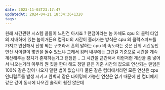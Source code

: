 ```yaml
---
date: 2023-11-03T23:17:47
updatedAt: 2024-04-21 18:34:36+1320
tags: 
---
```

원래 시간관련 시스템 콜들이 느린건 아시죠 ?
랜덤이라는 놈 자체도 
cpu 의 클럭 타임의 
지배하에 있는 놈이거든요 
컴퓨터의 시간이 흘러가는 방식은
cpu 의 클럭스피드를 가지고 
연산해서 진행 되는 구조라서 
흔히 말하는 cpu 의 속도라는 것은
단위 시간동안 연산 사이클이 몇번을 돌수 있느냐 
그래서 컴터 내부에는 그런걸 기준으로 시간을 계속 계산해주는 장치가 존재하는거고 
랜덤은 .. 
그 시간을 근간해서 
이런저런 계산을 좀 넣어서 나오는거라 
아무리 뭔 짓을 한다 해도 
정말 같은 기준 시간의 값으로 연산되는 랜덤은
100% 같은 값이 나오지 말란 법이 없습니다
물론 같은 컴터에서라면 
모든 연산은 cpu 인터럽트를 발생 시키고 
완벽히 같은 타이밍에 가능한 연산은 없기 때문에 
한 컴터에서 같은 값이 동시에 나오긴 솔직히 쉽진 않은데